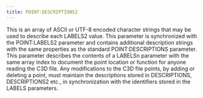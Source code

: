 ```yaml
---
title: POINT:DESCRIPTIONS2
---
```


This is an array of ASCII or UTF-8 encoded character strings that may be used to describe each LABELS2 value.  This parameter is synchronized with the POINT:LABELS2 parameter and contains additional description strings with the same properties as the standard POINT:DESCRIPTIONS parameter.  This parameter describes the contents of a LABELSn parameter with the same array index to document the point location or function for anyone reading the C3D file.  Any modifications to the C3D file points, by adding or deleting a point, must maintain the descriptions stored in DESCRIPTIONS, DESCRIPTIONS2 etc., in synchronization with the identifiers stored in the LABELS parameters.
